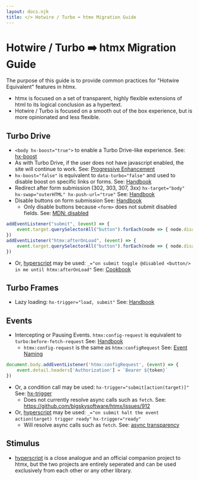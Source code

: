 ```yaml
---
layout: docs.njk
title: </> Hotwire / Turbo ➡️ htmx Migration Guide
---
```


# Hotwire / Turbo ➡️ htmx Migration Guide

The purpose of this guide is to provide common practices for "Hotwire Equivalent" features in htmx.

* htmx is focused on a set of transparent, highly flexible extensions of html to its logical conclusion as a hypertext.
* Hotwire / Turbo is focused on a smooth out of the box experience, but is more opinionated and less flexible.

## Turbo Drive

* `<body hx-boost="true">` to enable a Turbo Drive-like experience. See: [hx-boost](/attributes/hx-boost)
* As with Turbo Drive, if the user does not have javascript enabled, the site will continue to work. See: [Progressive Enhancement](https://en.wikipedia.org/wiki/Progressive_enhancement)
* `hx-boost="false"` is equivalent to `data-turbo="false"` and used to disable boost on specific links or forms. See: [Handbook](https://turbo.hotwired.dev/handbook/drive#disabling-turbo-drive-on-specific-links-or-forms)
* Redirect after form submission (302, 303, 307, 3xx) `hx-target="body" hx-swap="outerHTML" hx-push-url="true"` See: [Handbook](https://turbo.hotwired.dev/handbook/drive#redirecting-after-a-form-submission)
* Disable buttons on form submission See: [Handbook](https://turbo.hotwired.dev/handbook/drive#form-submissions)
  * Only disable buttons because `<form>` does not submit disabled fields. See: [MDN: disabled](https://developer.mozilla.org/docs/Web/HTML/Attributes/disabled)
```javascript
addEventListener("submit", (event) => {
    event.target.querySelectorAll("button").forEach(node => { node.disabled = true })
})
addEventListener("htmx:afterOnLoad", (event) => {
    event.target.querySelectorAll("button").forEach(node => { node.disabled = false })
})
```
* Or, [hyperscript](https://hyperscript.org) may be used: `_="on submit toggle @disabled <button/> in me until htmx:afterOnLoad"` See: [Cookbook](https://hyperscript.org/cookbook/)
  
  

## Turbo Frames

* Lazy loading: `hx-trigger="load, submit"`  See: [Handbook](https://turbo.hotwired.dev/reference/frames#lazy-loaded-frame)

## Events

* Intercepting or Pausing Events. `htmx:config-request` is equivalent to `turbo:before-fetch-request` See: [Handbook](https://turbo.hotwired.dev/handbook/drive#pausing-requests)
  * `htmx:config-request` is the same as `htmx:configRequest` See: [Event Naming](https://htmx.org/docs/#event_naming)

```javascript
document.body.addEventListener('htmx:configRequest', (event) => {
    event.detail.headers['Authorization'] = `Bearer ${token}`
})
```

* Or, a condition call may be used: `hx-trigger="submit[action(target)]"` See: [hx-trigger](/attributes/hx-trigger)
  * Does not currently resolve async calls such as `fetch`. See: https://github.com/bigskysoftware/htmx/issues/912
* Or, [hyperscript](https://hyperscript.org) may be used: `_="on submit halt the event action(target) trigger ready"` `hx-trigger="ready"`
  * Will resolve async calls such as `fetch`. See: [async transparency](https://hyperscript.org/docs/#async)


## Stimulus

* [hyperscript](https://hyperscript.org) is a close analogue and an official companion project to htmx, but the two projects are entirely seperated and can be used exclusively from each other or any other library.
